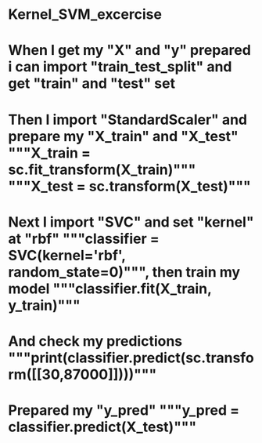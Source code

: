# Kernel_SVM_excercise
# When I get my "X" and "y" prepared i can import "train_test_split" and get "train" and "test" set
# Then I import "StandardScaler" and prepare my "X_train" and "X_test" """X_train = sc.fit_transform(X_train)""" """X_test = sc.transform(X_test)"""
# Next I import "SVC" and set "kernel" at "rbf" """classifier = SVC(kernel='rbf', random_state=0)""", then train my model """classifier.fit(X_train, y_train)"""
# And check my predictions """print(classifier.predict(sc.transform([[30,87000]])))"""
# Prepared my "y_pred" """y_pred = classifier.predict(X_test)"""
